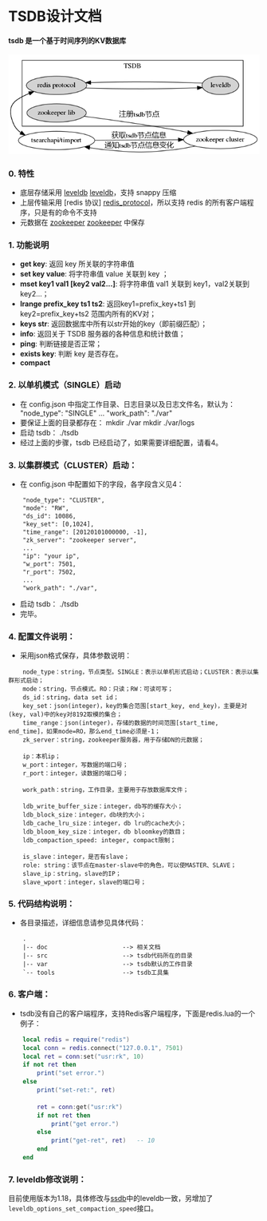 TSDB设计文档
======

#### tsdb 是一个基于时间序列的KV数据库

<img src="tsdb.png" />

### 0. 特性
* 底层存储采用 [leveldb] [leveldb]，支持 snappy 压缩
* 上层传输采用 [redis 协议] [redis_protocol]，所以支持 redis 的所有客户端程序，只是有的命令不支持
* 元数据在 [zookeeper] [zookeeper] 中保存

### 1. 功能说明
  * **get key**: 返回 key 所关联的字符串值
  * **set key value**: 将字符串值 value 关联到 key ；
  * **mset key1 val1 [key2 val2...]**: 将字符串值 val1 关联到 key1，val2关联到key2...；
  * **lrange prefix_key ts1 ts2**: 返回key1=prefix_key+ts1 到 key2=prefix_key+ts2 范围内所有的KV对；
  * **keys str**: 返回数据库中所有以str开始的key（即前缀匹配）； 
  * **info**: 返回关于 TSDB 服务器的各种信息和统计数值；
  * **ping**: 判断链接是否正常；
  * **exists key**: 判断 key 是否存在。
  * **compact**

### 2. 以单机模式（SINGLE）启动
* 在 config.json 中指定工作目录、日志目录以及日志文件名，默认为：
    "node_type": "SINGLE"
    ...
    "work_path": "./var"
* 要保证上面的目录都存在：
    mkdir ./var
    mkdir ./var/logs
* 启动 tsdb：
    ./tsdb 
* 经过上面的步骤，tsdb 已经启动了，如果需要详细配置，请看4。

### 3. 以集群模式（CLUSTER）启动：
* 在 config.json 中配置如下的字段，各字段含义见4：
```
    "node_type": "CLUSTER",
    "mode": "RW",
    "ds_id": 10086,
    "key_set": [0,1024],
    "time_range": [20120101000000, -1],
    "zk_server": "zookeeper server",
    ...
    "ip": "your ip",
    "w_port": 7501,
    "r_port": 7502,
    ...
    "work_path": "./var",
```

* 启动 tsdb：
    ./tsdb
* 完毕。

### 4. 配置文件说明：
* 采用json格式保存，具体参数说明：
```
    node_type：string，节点类型。SINGLE：表示以单机形式启动；CLUSTER：表示以集群形式启动；
    mode：string，节点模式。RO：只读；RW：可读可写；
    ds_id：string，data set id；
    key_set：json(integer)，key的集合范围[start_key, end_key)，主要是对(key, val)中的key对8192取模的集合；
    time_range：json(integer)，存储的数据的时间范围[start_time, end_time]，如果mode=RO，那么end_time必须是-1；
    zk_server：string，zookeeper服务器，用于存储DN的元数据；

    ip：本机ip；   
    w_port：integer，写数据的端口号；
    r_port：integer，读数据的端口号；

    work_path：string，工作目录，主要用于存放数据库文件；
    
    ldb_write_buffer_size：integer，db写的缓存大小；
    ldb_block_size：integer，db块的大小；
    ldb_cache_lru_size：integer，db lru的cache大小；
    ldb_bloom_key_size：integer，db bloomkey的数目；
    ldb_compaction_speed: integer, compact限制；

    is_slave：integer，是否有slave；
    role: string：该节点在master-slave中的角色，可以使MASTER、SLAVE；
    slave_ip：string，slave的IP；
    slave_wport：integer，slave的端口号；
```

### 5. 代码结构说明：
* 各目录描述，详细信息请参见具体代码：
```
    .
    |-- doc                     --> 相关文档
    |-- src                     --> tsdb代码所在的目录
    |-- var                     --> tsdb默认的工作目录
    `-- tools                   --> tsdb工具集

```

### 6. 客户端：
* tsdb没有自己的客户端程序，支持Redis客户端程序，下面是redis.lua的一个例子：
```lua
    local redis = require("redis")
    local conn = redis.connect("127.0.0.1", 7501)
    local ret = conn:set("usr:rk", 10)
    if not ret then
        print("set error.")
    else
        print("set-ret:", ret)

        ret = conn:get("usr:rk")
        if not ret then
            print("get error.")
        else
            print("get-ret", ret)   -- 10
        end
    end
```

### 7. leveldb修改说明：
 目前使用版本为1.18，具体修改与[ssdb][ssdb]中的leveldb一致，另增加了`leveldb_options_set_compaction_speed`接口。

[leveldb]: https://github.com/google/leveldb "leveldb"
[redis_protocol]: http://redis.io/topics/protocol "Redis Protocol specification"
[zookeeper]: http://zookeeper.apache.org "Apache Zookeeper"
[ssdb]: https://github.com/ideawu/ssdb "ssdb"
